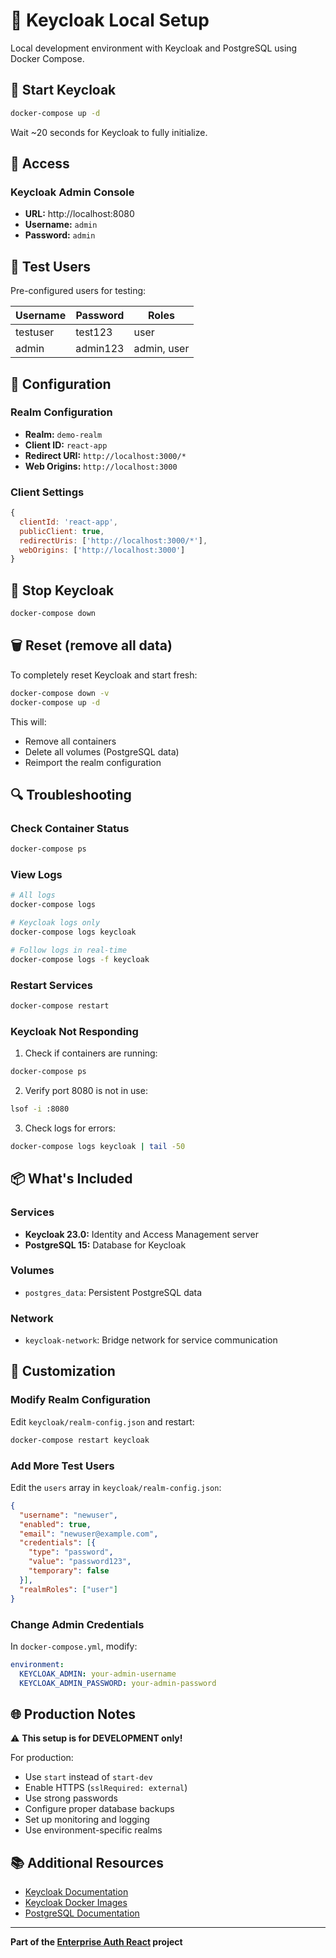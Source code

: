 # 🐳 Keycloak Local Setup

Local development environment with Keycloak and PostgreSQL using Docker Compose.

## 🚀 Start Keycloak

```bash
docker-compose up -d
```

Wait ~20 seconds for Keycloak to fully initialize.

## 🔐 Access

### Keycloak Admin Console

- **URL:** http://localhost:8080
- **Username:** `admin`
- **Password:** `admin`

## 👥 Test Users

Pre-configured users for testing:

| Username | Password  | Roles       |
|----------|-----------|-------------|
| testuser | test123   | user        |
| admin    | admin123  | admin, user |

## 📝 Configuration

### Realm Configuration

- **Realm:** `demo-realm`
- **Client ID:** `react-app`
- **Redirect URI:** `http://localhost:3000/*`
- **Web Origins:** `http://localhost:3000`

### Client Settings

```javascript
{
  clientId: 'react-app',
  publicClient: true,
  redirectUris: ['http://localhost:3000/*'],
  webOrigins: ['http://localhost:3000']
}
```

## 🛑 Stop Keycloak

```bash
docker-compose down
```

## 🗑️ Reset (remove all data)

To completely reset Keycloak and start fresh:

```bash
docker-compose down -v
docker-compose up -d
```

This will:
- Remove all containers
- Delete all volumes (PostgreSQL data)
- Reimport the realm configuration

## 🔍 Troubleshooting

### Check Container Status

```bash
docker-compose ps
```

### View Logs

```bash
# All logs
docker-compose logs

# Keycloak logs only
docker-compose logs keycloak

# Follow logs in real-time
docker-compose logs -f keycloak
```

### Restart Services

```bash
docker-compose restart
```

### Keycloak Not Responding

1. Check if containers are running:
```bash
docker-compose ps
```

2. Verify port 8080 is not in use:
```bash
lsof -i :8080
```

3. Check logs for errors:
```bash
docker-compose logs keycloak | tail -50
```

## 📦 What's Included

### Services

- **Keycloak 23.0:** Identity and Access Management server
- **PostgreSQL 15:** Database for Keycloak

### Volumes

- `postgres_data`: Persistent PostgreSQL data

### Network

- `keycloak-network`: Bridge network for service communication

## 🔧 Customization

### Modify Realm Configuration

Edit `keycloak/realm-config.json` and restart:

```bash
docker-compose restart keycloak
```

### Add More Test Users

Edit the `users` array in `keycloak/realm-config.json`:

```json
{
  "username": "newuser",
  "enabled": true,
  "email": "newuser@example.com",
  "credentials": [{
    "type": "password",
    "value": "password123",
    "temporary": false
  }],
  "realmRoles": ["user"]
}
```

### Change Admin Credentials

In `docker-compose.yml`, modify:

```yaml
environment:
  KEYCLOAK_ADMIN: your-admin-username
  KEYCLOAK_ADMIN_PASSWORD: your-admin-password
```

## 🌐 Production Notes

⚠️ **This setup is for DEVELOPMENT only!**

For production:
- Use `start` instead of `start-dev`
- Enable HTTPS (`sslRequired: external`)
- Use strong passwords
- Configure proper database backups
- Set up monitoring and logging
- Use environment-specific realms

## 📚 Additional Resources

- [Keycloak Documentation](https://www.keycloak.org/documentation)
- [Keycloak Docker Images](https://quay.io/repository/keycloak/keycloak)
- [PostgreSQL Documentation](https://www.postgresql.org/docs/)

---

**Part of the [Enterprise Auth React](../README.md) project**
